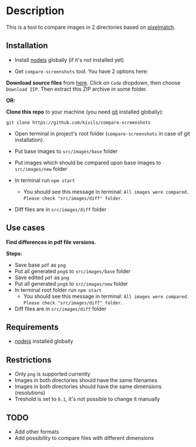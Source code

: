 # Description

This is a tool to compare images in 2 directories based on [pixelmatch](https://github.com/mapbox/pixelmatch).

## Installation

- Install [nodejs](https://nodejs.org/en/download/) globally (if it's not installed yet)

- Get `compare-screenshots` tool. You have 2 options here:

**Download source files** from [here](https://github.com/kivils/compare-screenshots). 
Click on `Code` dropdown, then choose `Download ZIP`. Then extract this ZIP archive in some folder.

**OR:**

**Clone this repo** to your machine (you need [git](https://git-scm.com/) installed globally):

`git clone https://github.com/kivils/compare-screenshots`

- Open terminal in project's root folder (`compare-screenshots` in case of git installation).

- Put base images to `src/images/base` folder
- Put images which should be compared upon base images to `src/images/new` folder
- In terminal run `npm start`
  - You should see this message in terminal: `All images were compared. Please check "src/images/diff" folder`.
- Diff files are in `src/images/diff` folder

## Use cases

**Find differences in pdf file versions.**

**Steps:**

- Save base `pdf` as ``png``
- Put all generated ``png``s to `src/images/base` folder
- Save edited `pdf` as `png`
- Put all generated `png`s to `src/images/new` folder
- In terminal root folder run `npm start`
  - You should see this message in terminal: `All images were compared. Please check "src/images/diff" folder`.
- Diff files are in `src/images/diff` folder

## Requirements

- [nodejs](https://nodejs.org/en/download/) installed globally

## Restrictions

- Only `png` is supported currently
- Images in both directories should have the same filenames
- Images in both directories should have the same dimensions (resolutions)
- Treshold is set to `0.1`, it's not possible to change it manually

## TODO
- Add other formats
- Add possibility to compare files with different dimensions
